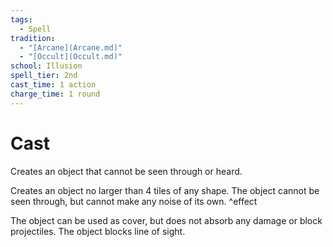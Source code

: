 ```yaml
---  
tags:  
  - Spell  
tradition:  
  - "[Arcane](Arcane.md)"  
  - "[Occult](Occult.md)"  
school: Illusion  
spell_tier: 2nd  
cast_time: 1 action  
charge_time: 1 round  
---  
```

# Cast  
  
Creates an object that cannot be seen through or heard.  
  
Creates an object no larger than 4 tiles of any shape. The object cannot be seen through, but cannot make any noise of its own. ^effect  
  
The object can be used as cover, but does not absorb any damage or block projectiles. The object blocks line of sight.